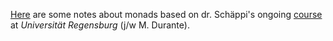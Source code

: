 <a href="stuff/monads.pdf">Here</a> are some notes about monads based on dr. Schäppi's ongoing <a href="https://www-app.uni-regensburg.de/Fakultaeten/MAT/Hellus/KVV_2/abruflink.php?id=623">course</a> at <i>Universität Regensburg</i> (j/w M. Durante).

